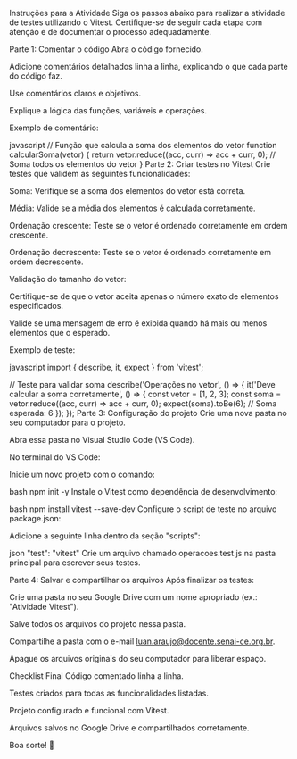 Instruções para a Atividade
Siga os passos abaixo para realizar a atividade de testes utilizando o Vitest. Certifique-se de seguir cada etapa com atenção e de documentar o processo adequadamente.

Parte 1: Comentar o código
Abra o código fornecido.

Adicione comentários detalhados linha a linha, explicando o que cada parte do código faz.

Use comentários claros e objetivos.

Explique a lógica das funções, variáveis e operações.

Exemplo de comentário:

javascript
// Função que calcula a soma dos elementos do vetor
function calcularSoma(vetor) {
  return vetor.reduce((acc, curr) => acc + curr, 0); // Soma todos os elementos do vetor
}
Parte 2: Criar testes no Vitest
Crie testes que validem as seguintes funcionalidades:

Soma: Verifique se a soma dos elementos do vetor está correta.

Média: Valide se a média dos elementos é calculada corretamente.

Ordenação crescente: Teste se o vetor é ordenado corretamente em ordem crescente.

Ordenação decrescente: Teste se o vetor é ordenado corretamente em ordem decrescente.

Validação do tamanho do vetor:

Certifique-se de que o vetor aceita apenas o número exato de elementos especificados.

Valide se uma mensagem de erro é exibida quando há mais ou menos elementos que o esperado.

Exemplo de teste:

javascript
import { describe, it, expect } from 'vitest';

// Teste para validar soma
describe('Operações no vetor', () => {
  it('Deve calcular a soma corretamente', () => {
    const vetor = [1, 2, 3];
    const soma = vetor.reduce((acc, curr) => acc + curr, 0);
    expect(soma).toBe(6); // Soma esperada: 6
  });
});
Parte 3: Configuração do projeto
Crie uma nova pasta no seu computador para o projeto.

Abra essa pasta no Visual Studio Code (VS Code).

No terminal do VS Code:

Inicie um novo projeto com o comando:

bash
npm init -y
Instale o Vitest como dependência de desenvolvimento:

bash
npm install vitest --save-dev
Configure o script de teste no arquivo package.json:

Adicione a seguinte linha dentro da seção "scripts":

json
"test": "vitest"
Crie um arquivo chamado operacoes.test.js na pasta principal para escrever seus testes.

Parte 4: Salvar e compartilhar os arquivos
Após finalizar os testes:

Crie uma pasta no seu Google Drive com um nome apropriado (ex.: "Atividade Vitest").

Salve todos os arquivos do projeto nessa pasta.

Compartilhe a pasta com o e-mail luan.araujo@docente.senai-ce.org.br.

Apague os arquivos originais do seu computador para liberar espaço.

Checklist Final
 Código comentado linha a linha.

 Testes criados para todas as funcionalidades listadas.

 Projeto configurado e funcional com Vitest.

 Arquivos salvos no Google Drive e compartilhados corretamente.

Boa sorte! 🚀
